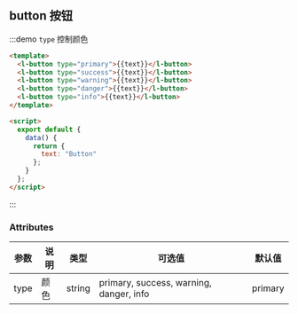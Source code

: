 ## button 按钮

:::demo `type` 控制颜色

```html
<template>
  <l-button type="primary">{{text}}</l-button>
  <l-button type="success">{{text}}</l-button>
  <l-button type="warning">{{text}}</l-button>
  <l-button type="danger">{{text}}</l-button>
  <l-button type="info">{{text}}</l-button>
</template>

<script>
  export default {
    data() {
      return {
        text: "Button"
      };
    }
  };
</script>
```

:::

### Attributes
| 参数          | 说明            | 类型            | 可选值                 | 默认值   |
|------------- |---------------- |---------------- |---------------------- |-------- |
| type        |  颜色           |  string  | primary, success, warning, danger, info |    primary    |
